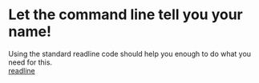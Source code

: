 # Let the command line tell you your name!


Using the standard readline code should help you enough to do what you need for this.  
[readline](https://nodejs.org/dist/latest-v6.x/docs/api/readline.html)
